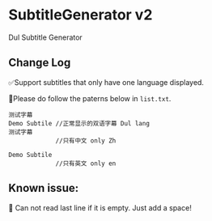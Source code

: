 # SubtitleGenerator v2
Dul Subtitle Generator

## Change Log

✅Support subtitles that only have one language displayed.

👋Please do follow the paterns below in `list.txt`.

```
测试字幕
Demo Subtile //正常显示的双语字幕 Dul lang
测试字幕
             //只有中文 only Zh

Demo Subtile
             //只有英文 only en
```



## Known issue:

 🥺 Can not read last line if it is empty. Just add a space!

